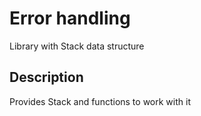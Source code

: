 # Error handling
Library with Stack data structure 
## Description
Provides Stack and functions to work with it